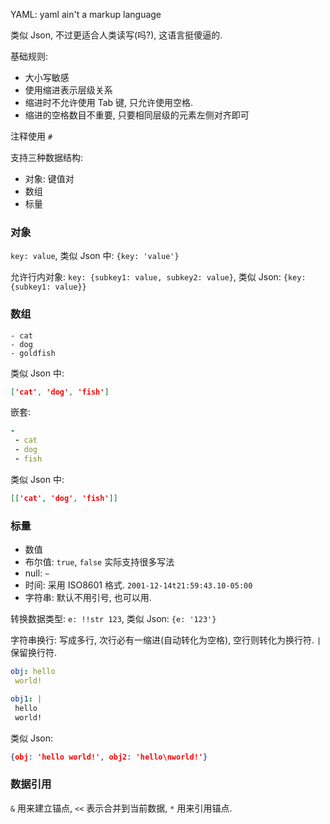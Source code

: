 YAML: yaml ain't a markup language

类似 Json, 不过更适合人类读写(吗?), 这语言挺傻逼的.

基础规则: 
- 大小写敏感
- 使用缩进表示层级关系
- 缩进时不允许使用 Tab 键, 只允许使用空格.
- 缩进的空格数目不重要, 只要相同层级的元素左侧对齐即可

注释使用 `#`

支持三种数据结构:
- 对象: 键值对
- 数组
- 标量

### 对象

`key: value`, 类似 Json 中: `{key: 'value'}`

允许行内对象: `key: {subkey1: value, subkey2: value}`, 类似 Json: `{key: {subkey1: value}}`

### 数组

```
- cat
- dog
- goldfish
```

类似 Json 中:

```json
['cat', 'dog', 'fish']
```

嵌套:

```yaml
-
 - cat
 - dog
 - fish
```

类似 Json 中:

```json
[['cat', 'dog', 'fish']]
```

### 标量

- 数值
- 布尔值: `true`, `false` 实际支持很多写法
- null: `~`
- 时间: 采用 ISO8601 格式. `2001-12-14t21:59:43.10-05:00`
- 字符串: 默认不用引号, 也可以用. 

转换数据类型: `e: !!str 123`, 类似 Json: `{e: '123'}`

字符串换行: 写成多行, 次行必有一缩进(自动转化为空格), 空行则转化为换行符. `|` 保留换行符.

```yaml
obj: hello
 world!

obj1: |
 hello
 world!
```

类似 Json:

```json
{obj: 'hello world!', obj2: 'hello\nworld!'}
```

### 数据引用

`&` 用来建立锚点, `<<` 表示合并到当前数据, `*` 用来引用锚点.